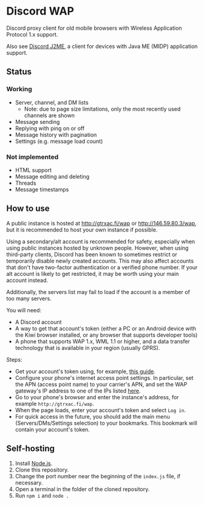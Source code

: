 # Discord WAP
Discord proxy client for old mobile browsers with Wireless Application Protocol 1.x support.

Also see [Discord J2ME](https://github.com/gtrxAC/discord-j2me), a client for devices with Java ME (MIDP) application support.

## Status
### Working
* Server, channel, and DM lists
  * Note: due to page size limitations, only the most recently used channels are shown
* Message sending
* Replying with ping on or off
* Message history with pagination
* Settings (e.g. message load count)
### Not implemented
* HTML support
* Message editing and deleting
* Threads
* Message timestamps

## How to use
A public instance is hosted at http://gtrxac.fi/wap or http://146.59.80.3/wap, but it is recommended to host your own instance if possible.

Using a secondary/alt account is recommended for safety, especially when using public instances hosted by unknown people. However, when using third-party clients, Discord has been known to sometimes restrict or temporarily disable newly created accounts. This may also affect accounts that don't have two-factor authentication or a verified phone number. If your alt account is likely to get restricted, it may be worth using your main account instead.

Additionally, the servers list may fail to load if the account is a member of too many servers.

You will need:
* A Discord account
* A way to get that account's token (either a PC or an Android device with the Kiwi browser installed, or any browser that supports developer tools)
* A phone that supports WAP 1.x, WML 1.1 or higher, and a data transfer technology that is available in your region (usually GPRS).

Steps:
* Get your account's token using, for example, [this guide](https://github.com/NotNexuss/Get-Discord-Token).
* Configure your phone's internet access point settings. In particular, set the APN (access point name) to your carrier's APN, and set the WAP gateway's IP address to one of the IPs listed [here](https://nbpfan.bs0dd.net/index.php?lang=eng&page=wap%2Fmain).
* Go to your phone's browser and enter the instance's address, for example `http://gtrxac.fi/wap`.
* When the page loads, enter your account's token and select `Log in`.
* For quick access in the future, you should add the main menu (Servers/DMs/Settings selection) to your bookmarks. This bookmark will contain your account's token.

## Self-hosting
1. Install [Node.js](https://nodejs.org).
2. Clone this repository.
3. Change the port number near the beginning of the `index.js` file, if necessary.
4. Open a terminal in the folder of the cloned repository.
5. Run `npm i` and `node .`

